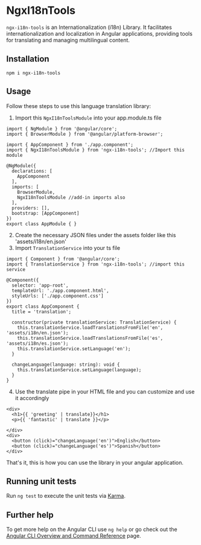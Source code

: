 # NgxI18nTools

`ngx-i18n-tools` is an Internationalization (i18n) Library. It facilitates internationalization and localization in Angular applications, providing tools for translating and managing multilingual content.

## Installation
```
npm i ngx-i18n-tools
```

## Usage

Follow these steps to use this language translation library:  
1) Import this `NgxI18nToolsModule` into your app.module.ts file
```
import { NgModule } from '@angular/core';
import { BrowserModule } from '@angular/platform-browser';

import { AppComponent } from './app.component';
import { NgxI18nToolsModule } from 'ngx-i18n-tools'; //Import this module

@NgModule({
  declarations: [
    AppComponent
  ],
  imports: [
    BrowserModule,
    NgxI18nToolsModule //add-in imports also
  ],
  providers: [],
  bootstrap: [AppComponent]
})
export class AppModule { }
```
2) Create the necessary JSON files under the assets folder like this 'assets/i18n/en.json'
3) Import `TranslationService` into your ts file
```
import { Component } from '@angular/core';
import { TranslationService } from 'ngx-i18n-tools'; //import this service

@Component({
  selector: 'app-root',
  templateUrl: './app.component.html',
  styleUrls: ['./app.component.css']
})
export class AppComponent {
  title = 'translation';

  constructor(private translationService: TranslationService) {
    this.translationService.loadTranslationsFromFile('en', 'assets/i18n/en.json');
    this.translationService.loadTranslationsFromFile('es', 'assets/i18n/es.json');
    this.translationService.setLanguage('en');
  }

  changeLanguage(language: string): void {
    this.translationService.setLanguage(language);
  }
}
```
4) Use the translate pipe in your HTML file and you can customize and use it accordingly
```
<div>
  <h1>{{ 'greeting' | translate}}</h1>
  <p>{{ 'fantastic' | translate }}</p>
 
</div>
<div>
  <button (click)="changeLanguage('en')">English</button>
  <button (click)="changeLanguage('es')">Spanish</button>
</div>
```
That's it, this is how you can use the library in your angular application.

## Running unit tests

Run `ng test` to execute the unit tests via [Karma](https://karma-runner.github.io).


## Further help

To get more help on the Angular CLI use `ng help` or go check out the [Angular CLI Overview and Command Reference](https://angular.io/cli) page.
